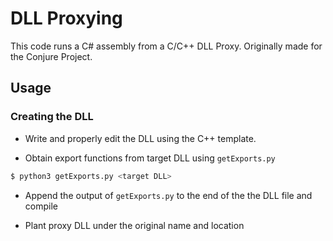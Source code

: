 # DLL Proxying

This code runs a C# assembly from a C/C++ DLL Proxy. Originally made for the Conjure Project.

## Usage

### Creating the DLL
 - Write and properly edit the DLL using the C++ template.

 - Obtain export functions from target DLL using ```getExports.py```

```bash 
$ python3 getExports.py <target DLL>
```

 - Append the output of ```getExports.py``` to the end of the the DLL file and compile 

 - Plant proxy DLL under the original name and location